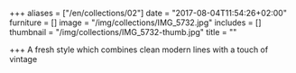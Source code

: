 +++
aliases = ["/en/collections/02"]
date = "2017-08-04T11:54:26+02:00"
furniture = []
image = "/img/collections/IMG_5732.jpg"
includes = []
thumbnail = "/img/collections/IMG_5732-thumb.jpg"
title = ""

+++
A fresh style which combines clean modern lines with a touch of vintage